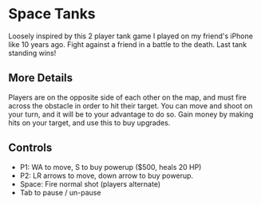 # Space Tanks
Loosely inspired by this 2 player tank game I played on my friend's iPhone like 10 years ago. Fight against
a friend in a battle to the death. Last tank standing wins!

## More Details
Players are on the opposite side of each other on the map, and must fire across the obstacle in order
to hit their target. You can move and shoot on your turn, and it will be to your advantage to do so. Gain money
by making hits on your target, and use this to buy upgrades.

## Controls
* P1: WA to move, S to buy powerup ($500, heals 20 HP)
* P2: LR arrows to move, down arrow to buy powerup.
* Space: Fire normal shot (players alternate)
* Tab to pause / un-pause
